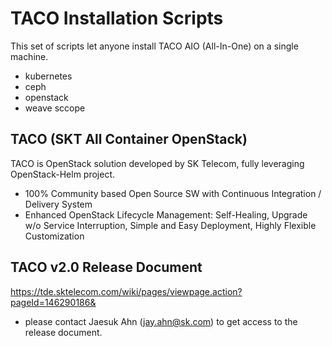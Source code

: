 TACO Installation Scripts
=========================

This set of scripts let anyone install TACO AIO (All-In-One) on a single machine.

* kubernetes 
* ceph 
* openstack
* weave sccope 

TACO (SKT All Container OpenStack) 
----------------------------------

TACO is OpenStack solution developed by SK Telecom, fully leveraging OpenStack-Helm project.
* 100% Community based Open Source SW with Continuous Integration / Delivery System
* Enhanced OpenStack Lifecycle Management: Self-Healing, Upgrade w/o Service Interruption, Simple and Easy Deployment, Highly Flexible Customization 
 

TACO v2.0 Release Document 
--------------------------

https://tde.sktelecom.com/wiki/pages/viewpage.action?pageId=146290186&
* please contact Jaesuk Ahn (jay.ahn@sk.com) to get access to the release document.
